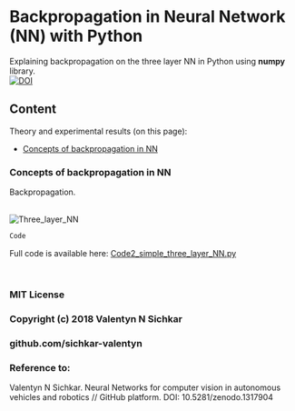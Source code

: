 # Backpropagation in Neural Network (NN) with Python
Explaining backpropagation on the three layer NN in Python using <b>numpy</b> library.
<br/>[![DOI](https://zenodo.org/badge/DOI/10.5281/zenodo.1317904.svg)](https://doi.org/10.5281/zenodo.1317904)

## Content
Theory and experimental results (on this page):

* <a href="#Backropagation in NN">Concepts of backpropagation in NN</a>

### <a name="Backropagation in NN">Concepts of backpropagation in NN</a>
Backpropagation.
<br/><br/>

![Three_layer_NN](https://github.com/sichkar-valentyn/Neural_Networks_for_Computer_Vision/blob/master/images/three_layer_NN.png)

```py
Code
```



Full code is available here: [Code2_simple_three_layer_NN.py](https://github.com/sichkar-valentyn/Neural_Networks_for_Computer_Vision/blob/master/Codes/Code2_simple_three_layer_NN.py)

<br/>

### MIT License
### Copyright (c) 2018 Valentyn N Sichkar
### github.com/sichkar-valentyn
### Reference to:
Valentyn N Sichkar. Neural Networks for computer vision in autonomous vehicles and robotics // GitHub platform. DOI: 10.5281/zenodo.1317904
